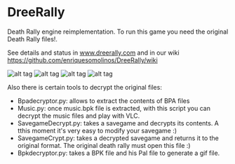 # DreeRally
Death Rally engine reimplementation. To run this game you need the original Death Rally files!.

See details and status in www.dreerally.com and in our wiki https://github.com/enriquesomolinos/DreeRally/wiki

![alt tag](http://www.dreerally.com/wp-content/uploads/2016/12/Captura.jpg)
![alt tag](http://www.dreerally.com/wp-content/uploads/2016/12/Captura2.jpg)
![alt tag](http://www.dreerally.com/wp-content/uploads/2016/12/Captura3.jpg)
![alt tag](http://www.dreerally.com/wp-content/uploads/2016/12/Captura4.jpg)


Also there is certain tools to decrypt the original files:
    
- Bpadecryptor.py: allows to extract the contents of BPA files
- Music.py: once music.bpk file is extracted, with this script you can decrypt the music files and play with VLC.
- SavegameDecrypt.py: takes a savegame and decrypts its contents. A tthis moment it's very easy to modify your savegame :)
- SavegameCrypt.py: takes a decrypted savegame and returns it to the original format. The original death rally must open this file :)
- Bpkdecryptor.py: takes a BPK file and his Pal file to generate a gif file.
